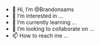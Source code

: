 - 👋 Hi, I’m @Brandonsams
- 👀 I’m interested in ...
- 🌱 I’m currently learning ...
- 💞️ I’m looking to collaborate on ...
- 📫 How to reach me ...

<!---
Brandonsams/Brandonsams is a ✨ special ✨ repository because its `README.md` (this file) appears on your GitHub profile.
You can click the Preview link to take a look at your changes.
--->
